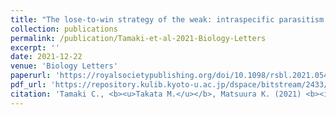 ```yaml
---
title: "The lose-to-win strategy of the weak: intraspecific parasitism via egg abduction in a termite"
collection: publications
permalink: /publication/Tamaki-et-al-2021-Biology-Letters
excerpt: ''
date: 2021-12-22
venue: 'Biology Letters'
paperurl: 'https://royalsocietypublishing.org/doi/10.1098/rsbl.2021.0540'
pdf_url: 'https://repository.kulib.kyoto-u.ac.jp/dspace/bitstream/2433/292171/1/rsbl.2021.0540.pdf'
citation: 'Tamaki C., <b><u>Takata M.</u></b>, Matsuura K. (2021) <b><i>Biology Letters</i></b> 17: 20210540.'
---
```


<!-- 論文の要約・解説など入れたければここ打つ -->

